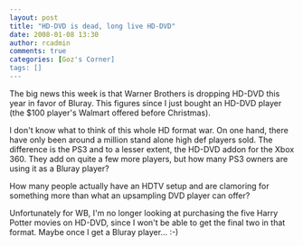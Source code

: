 ```yaml
---
layout: post
title: "HD-DVD is dead, long live HD-DVD"
date: 2008-01-08 13:30
author: rcadmin
comments: true
categories: [Goz's Corner]
tags: []
---
```

The big news this week is that Warner Brothers is dropping HD-DVD this year in favor of Bluray. This figures since I just bought an HD-DVD player (the $100 player's Walmart offered before Christmas).

I don't know what to think of this whole HD format war. On one hand, there have only been around a million stand alone high def players sold. The difference is the PS3 and to a lesser extent, the HD-DVD addon for the Xbox 360. They add on quite a few more players, but how many PS3 owners are using it as a Bluray player?

How many people actually have an HDTV setup and are clamoring for something more than what an upsampling DVD player can offer?

Unfortunately for WB, I'm no longer looking at purchasing the five Harry Potter movies on HD-DVD, since I won't be able to get the final two in that format. Maybe once I get a Bluray player... :-)
